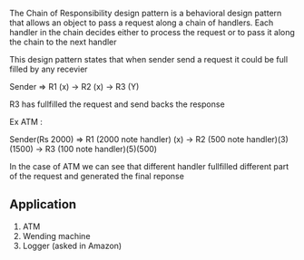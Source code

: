 The Chain of Responsibility design pattern is a behavioral design pattern that allows an object to pass a request along a chain of handlers. Each handler in the chain decides either to process the request or to pass it along the chain to the next handler

This design pattern states that when sender send a request it could be full filled by any recevier

Sender => R1 (x) -> R2 (x) -> R3 (Y)

R3 has fullfilled the request and send backs the response

Ex ATM :

Sender(Rs 2000) => R1 (2000 note handler) (x) -> R2 (500 note handler)(3)(1500) -> R3 (100 note handler)(5)(500) 

In the case of ATM we can see that different handler fullfilled different part of the request and generated the final reponse

## Application
   1) ATM
   2) Wending machine
   3) Logger (asked in Amazon)